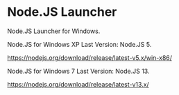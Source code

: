 # Node.JS Launcher

Node.JS Launcher for Windows.

Node.JS for Windows XP Last Version: Node.JS 5.

https://nodejs.org/download/release/latest-v5.x/win-x86/

Node.JS for Windows 7 Last Version: Node.JS 13.

https://nodejs.org/download/release/latest-v13.x/
